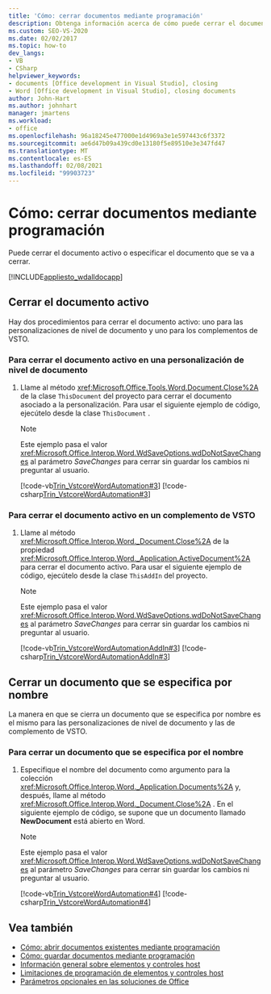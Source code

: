 ```yaml
---
title: 'Cómo: cerrar documentos mediante programación'
description: Obtenga información acerca de cómo puede cerrar el documento activo o puede especificar un Microsoft Office documento de Word para cerrarlo.
ms.custom: SEO-VS-2020
ms.date: 02/02/2017
ms.topic: how-to
dev_langs:
- VB
- CSharp
helpviewer_keywords:
- documents [Office development in Visual Studio], closing
- Word [Office development in Visual Studio], closing documents
author: John-Hart
ms.author: johnhart
manager: jmartens
ms.workload:
- office
ms.openlocfilehash: 96a18245e477000e1d4969a3e1e597443c6f3372
ms.sourcegitcommit: ae6d47b09a439cd0e13180f5e89510e3e347fd47
ms.translationtype: MT
ms.contentlocale: es-ES
ms.lasthandoff: 02/08/2021
ms.locfileid: "99903723"
---
```

# <a name="how-to-programmatically-close-documents"></a>Cómo: cerrar documentos mediante programación
  Puede cerrar el documento activo o especificar el documento que se va a cerrar.

 [!INCLUDE[appliesto_wdalldocapp](../vsto/includes/appliesto-wdalldocapp-md.md)]

## <a name="close-the-active-document"></a>Cerrar el documento activo
 Hay dos procedimientos para cerrar el documento activo: uno para las personalizaciones de nivel de documento y uno para los complementos de VSTO.

### <a name="to-close-the-active-document-in-a-document-level-customization"></a>Para cerrar el documento activo en una personalización de nivel de documento

1. Llame al método <xref:Microsoft.Office.Tools.Word.Document.Close%2A> de la clase `ThisDocument` del proyecto para cerrar el documento asociado a la personalización. Para usar el siguiente ejemplo de código, ejecútelo desde la clase `ThisDocument` .

    > [!NOTE]
    > Este ejemplo pasa el valor <xref:Microsoft.Office.Interop.Word.WdSaveOptions.wdDoNotSaveChanges> al parámetro *SaveChanges* para cerrar sin guardar los cambios ni preguntar al usuario.

     [!code-vb[Trin_VstcoreWordAutomation#3](../vsto/codesnippet/VisualBasic/Trin_VstcoreWordAutomationVB/ThisDocument.vb#3)]
     [!code-csharp[Trin_VstcoreWordAutomation#3](../vsto/codesnippet/CSharp/Trin_VstcoreWordAutomationCS/ThisDocument.cs#3)]

### <a name="to-close-the-active-document-in-a-vsto-add-in"></a>Para cerrar el documento activo en un complemento de VSTO

1. Llame al método <xref:Microsoft.Office.Interop.Word._Document.Close%2A> de la propiedad <xref:Microsoft.Office.Interop.Word._Application.ActiveDocument%2A> para cerrar el documento activo. Para usar el siguiente ejemplo de código, ejecútelo desde la clase `ThisAddIn` del proyecto.

    > [!NOTE]
    > Este ejemplo pasa el valor <xref:Microsoft.Office.Interop.Word.WdSaveOptions.wdDoNotSaveChanges> al parámetro *SaveChanges* para cerrar sin guardar los cambios ni preguntar al usuario.

     [!code-vb[Trin_VstcoreWordAutomationAddIn#3](../vsto/codesnippet/VisualBasic/Trin_VstcoreWordAutomationAddIn/ThisAddIn.vb#3)]
     [!code-csharp[Trin_VstcoreWordAutomationAddIn#3](../vsto/codesnippet/CSharp/Trin_VstcoreWordAutomationAddIn/ThisAddIn.cs#3)]

## <a name="close-a-document-that-you-specify-by-name"></a>Cerrar un documento que se especifica por nombre
 La manera en que se cierra un documento que se especifica por nombre es el mismo para las personalizaciones de nivel de documento y las de complemento de VSTO.

### <a name="to-close-a-document-that-you-specify-by-name"></a>Para cerrar un documento que se especifica por el nombre

1. Especifique el nombre del documento como argumento para la colección <xref:Microsoft.Office.Interop.Word._Application.Documents%2A> y, después, llame al método <xref:Microsoft.Office.Interop.Word._Document.Close%2A> . En el siguiente ejemplo de código, se supone que un documento llamado **NewDocument** está abierto en Word.

    > [!NOTE]
    > Este ejemplo pasa el valor <xref:Microsoft.Office.Interop.Word.WdSaveOptions.wdDoNotSaveChanges> al parámetro *SaveChanges* para cerrar sin guardar los cambios ni preguntar al usuario.

     [!code-vb[Trin_VstcoreWordAutomation#4](../vsto/codesnippet/VisualBasic/Trin_VstcoreWordAutomationVB/ThisDocument.vb#4)]
     [!code-csharp[Trin_VstcoreWordAutomation#4](../vsto/codesnippet/CSharp/Trin_VstcoreWordAutomationCS/ThisDocument.cs#4)]

## <a name="see-also"></a>Vea también
- [Cómo: abrir documentos existentes mediante programación](../vsto/how-to-programmatically-open-existing-documents.md)
- [Cómo: guardar documentos mediante programación](../vsto/how-to-programmatically-save-documents.md)
- [Información general sobre elementos y controles host](../vsto/host-items-and-host-controls-overview.md)
- [Limitaciones de programación de elementos y controles host](../vsto/programmatic-limitations-of-host-items-and-host-controls.md)
- [Parámetros opcionales en las soluciones de Office](../vsto/optional-parameters-in-office-solutions.md)
